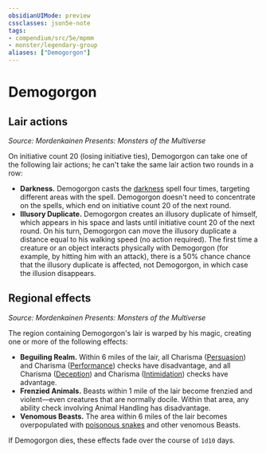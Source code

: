 ```yaml
---
obsidianUIMode: preview
cssclasses: json5e-note
tags:
- compendium/src/5e/mpmm
- monster/legendary-group
aliases: ["Demogorgon"]
---
```

# Demogorgon

## Lair actions
_Source: Mordenkainen Presents: Monsters of the Multiverse_

On initiative count 20 (losing initiative ties), Demogorgon can take one of the following lair actions; he can't take the same lair action two rounds in a row:

- **Darkness.** Demogorgon casts the [darkness](darkness.md) spell four times, targeting different areas with the spell. Demogorgon doesn't need to concentrate on the spells, which end on initiative count 20 of the next round.  
- **Illusory Duplicate.** Demogorgon creates an illusory duplicate of himself, which appears in his space and lasts until initiative count 20 of the next round. On his turn, Demogorgon can move the illusory duplicate a distance equal to his walking speed (no action required). The first time a creature or an object interacts physically with Demogorgon (for example, by hitting him with an attack), there is a 50% chance chance that the illusory duplicate is affected, not Demogorgon, in which case the illusion disappears.  

## Regional effects
_Source: Mordenkainen Presents: Monsters of the Multiverse_

The region containing Demogorgon's lair is warped by his magic, creating one or more of the following effects:

- **Beguiling Realm.** Within 6 miles of the lair, all Charisma ([Persuasion](content/3-Mechanics/CLI/rules/skills.md#Persuasion)) and Charisma ([Performance](content/3-Mechanics/CLI/rules/skills.md#Performance)) checks have disadvantage, and all Charisma ([Deception](content/3-Mechanics/CLI/rules/skills.md#Deception)) and Charisma ([Intimidation](content/3-Mechanics/CLI/rules/skills.md#Intimidation)) checks have advantage.  
- **Frenzied Animals.** Beasts within 1 mile of the lair become frenzied and violent—even creatures that are normally docile. Within that area, any ability check involving Animal Handling has disadvantage.  
- **Venomous Beasts.** The area within 6 miles of the lair becomes overpopulated with [poisonous snakes](poisonous-snake.md) and other venomous Beasts.  

If Demogorgon dies, these effects fade over the course of `1d10` days.